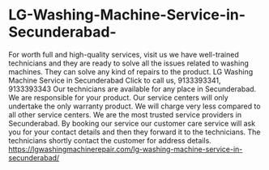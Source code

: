 # LG-Washing-Machine-Service-in-Secunderabad-
For worth full and high-quality services, visit us we have well-trained technicians and they are ready to solve all the issues related to washing machines. They can solve any kind of repairs to the product. LG Washing Machine Service in Secunderabad  Click to call us, 9133393341, 9133393343 Our technicians are available for any place in Secunderabad. We are responsible for your product. Our service centers will only undertake the only warranty product. We will charge very less compared to all other service centers. We are the most trusted service providers in Secunderabad. By booking our service our customer care service will ask you for your contact details and then they forward it to the technicians. The technicians shortly contact the customer for address details. https://lgwashingmachinerepair.com/lg-washing-machine-service-in-secunderabad/
